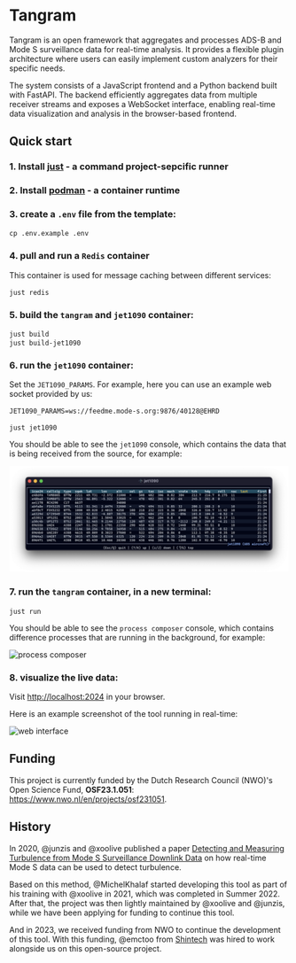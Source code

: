 # Tangram

Tangram is an open framework that aggregates and processes ADS-B and Mode S surveillance data for real-time analysis. It provides a flexible plugin architecture where users can easily implement custom analyzers for their specific needs.

The system consists of a JavaScript frontend and a Python backend built with FastAPI. The backend efficiently aggregates data from multiple receiver streams and exposes a WebSocket interface, enabling real-time data visualization and analysis in the browser-based frontend.


## Quick start

### 1. Install [just](https://github.com/casey/just) - a command project-sepcific runner

### 2. Install [podman](https://podman.io/docs/installation) - a container runtime

### 3. create a `.env` file from the template:

```shell
cp .env.example .env
  ```

### 4. pull and run a `Redis` container

This container is used for message caching between different services:

```shell
just redis
```


### 5. build the `tangram` and `jet1090` container:

  ```shell
  just build
  just build-jet1090
  ```

### 6. run the `jet1090` container:


  Set the `JET1090_PARAMS`. For example, here you can use an example web socket provided by us:

  ```shell
  JET1090_PARAMS=ws://feedme.mode-s.org:9876/40128@EHRD
  ```

  ```shell
  just jet1090
  ```
  You should be able to see the `jet1090` console, which contains the data that is being received from the source, for example:

  ![jet1090 console](./web/screenshot/jet1090.png)

### 7. run the `tangram` container, in a new terminal:

  ```shell
  just run
  ```

  You should be able to see the `process composer` console, which contains difference processes that are running in the background, for example:

  ![process composer](./web/screenshot/process.png)


### 8. visualize the live data:

  Visit <http://localhost:2024> in your browser.

  Here is an example screenshot of the tool running in real-time:

  ![web interface](./web/screenshot/web.png)


## Funding

This project is currently funded by the Dutch Research Council (NWO)'s Open Science Fund, **OSF23.1.051**: https://www.nwo.nl/en/projects/osf231051.

## History

In 2020, @junzis and @xoolive published a paper [Detecting and Measuring Turbulence from Mode S Surveillance Downlink Data](https://research.tudelft.nl/en/publications/detecting-and-measuring-turbulence-from-mode-s-surveillance-downl-2) on how real-time Mode S data can be used to detect turbulence.

Based on this method, @MichelKhalaf started developing this tool as part of his training with @xoolive in 2021, which was completed in Summer 2022. After that, the project was then lightly maintained by @xoolive and @junzis, while we have been applying for funding to continue this tool.

And in 2023, we received funding from NWO to continue the development of this tool. With this funding, @emctoo from [Shintech](https://www.shinetechsoftware.com) was hired to work alongside us on this open-source project.
